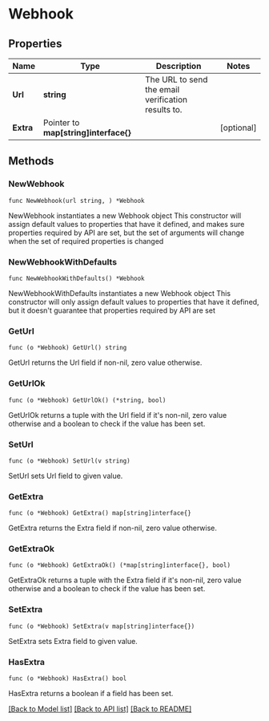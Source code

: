 # Webhook

## Properties

Name | Type | Description | Notes
------------ | ------------- | ------------- | -------------
**Url** | **string** | The URL to send the email verification results to. | 
**Extra** | Pointer to **map[string]interface{}** |  | [optional] 

## Methods

### NewWebhook

`func NewWebhook(url string, ) *Webhook`

NewWebhook instantiates a new Webhook object
This constructor will assign default values to properties that have it defined,
and makes sure properties required by API are set, but the set of arguments
will change when the set of required properties is changed

### NewWebhookWithDefaults

`func NewWebhookWithDefaults() *Webhook`

NewWebhookWithDefaults instantiates a new Webhook object
This constructor will only assign default values to properties that have it defined,
but it doesn't guarantee that properties required by API are set

### GetUrl

`func (o *Webhook) GetUrl() string`

GetUrl returns the Url field if non-nil, zero value otherwise.

### GetUrlOk

`func (o *Webhook) GetUrlOk() (*string, bool)`

GetUrlOk returns a tuple with the Url field if it's non-nil, zero value otherwise
and a boolean to check if the value has been set.

### SetUrl

`func (o *Webhook) SetUrl(v string)`

SetUrl sets Url field to given value.


### GetExtra

`func (o *Webhook) GetExtra() map[string]interface{}`

GetExtra returns the Extra field if non-nil, zero value otherwise.

### GetExtraOk

`func (o *Webhook) GetExtraOk() (*map[string]interface{}, bool)`

GetExtraOk returns a tuple with the Extra field if it's non-nil, zero value otherwise
and a boolean to check if the value has been set.

### SetExtra

`func (o *Webhook) SetExtra(v map[string]interface{})`

SetExtra sets Extra field to given value.

### HasExtra

`func (o *Webhook) HasExtra() bool`

HasExtra returns a boolean if a field has been set.


[[Back to Model list]](../README.md#documentation-for-models) [[Back to API list]](../README.md#documentation-for-api-endpoints) [[Back to README]](../README.md)


